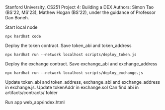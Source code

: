 Stanford University, CS251 Project 4: Building a DEX
Authors: Simon Tao (BS'22, MS'23), Mathew Hogan (BS'22), under the guidance of Professor Dan Boneh.

Start local node 

```
npx hardhat code 
```

Deploy the token contract. Save token_abi and token_address

```
npx hardhat run --network localhost scripts/deploy_token.js
```

Deploy the exchange contract. Save exchange_abi and exchange_address

```
npx hardhat run --network localhost scripts/deploy_exchange.js
```
Update token_abi and token_address, exchange_abi and exchange_address in exchange.js. 
Update tokenAddr in exchange.sol
Can find abi in artifacts/contracts/ folder

Run app web_app/index.html
